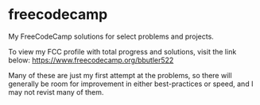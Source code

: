 # freecodecamp
My FreeCodeCamp solutions for select problems and projects.

To view my FCC profile with total progress and solutions, visit the link below:
https://www.freecodecamp.org/bbutler522

Many of these are just my first attempt at the problems, so there will generally be room for improvement in either best-practices or speed, and I may not revist many of them.
